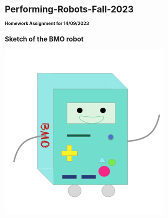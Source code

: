 # Performing-Robots-Fall-2023
**Homework Assignment for 14/09/2023**

## Sketch of the BMO robot

![BMO image](https://github.com/akhatsuleimenov/Performing-Robots-Fall-2023/blob/main/journal/13-09/BMO.png?raw=true)
